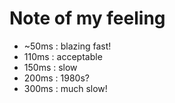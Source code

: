# Note of my feeling

- ~50ms : blazing fast!
- 110ms : acceptable
- 150ms : slow
- 200ms : 1980s?
- 300ms : much slow!
